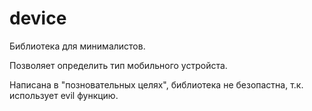 # device

Библиотека для минималистов. 

Позволяет определить тип мобильного устройста.

Написана в "позновательных целях", библиотека не безопастна, т.к. использует evil функцию.
